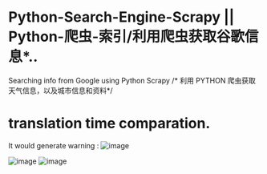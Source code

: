 # Python-Search-Engine-Scrapy || Python-爬虫-索引/利用爬虫获取谷歌信息*..
Searching info from Google using Python Scrapy /* 利用 PYTHON 爬虫获取天气信息，以及城市信息和资料*/
# translation time comparation.


It would generate warning :
![image](https://user-images.githubusercontent.com/78581470/139853490-b9d70885-76ca-4262-940b-be9c9e92d5eb.png)

![image](https://user-images.githubusercontent.com/78581470/139837992-1a005f6b-f7cc-4b67-aa3c-d52f43a73c79.png)
![image](https://user-images.githubusercontent.com/78581470/139841241-43e91216-5977-4629-b4fa-740de0272cc1.png)


